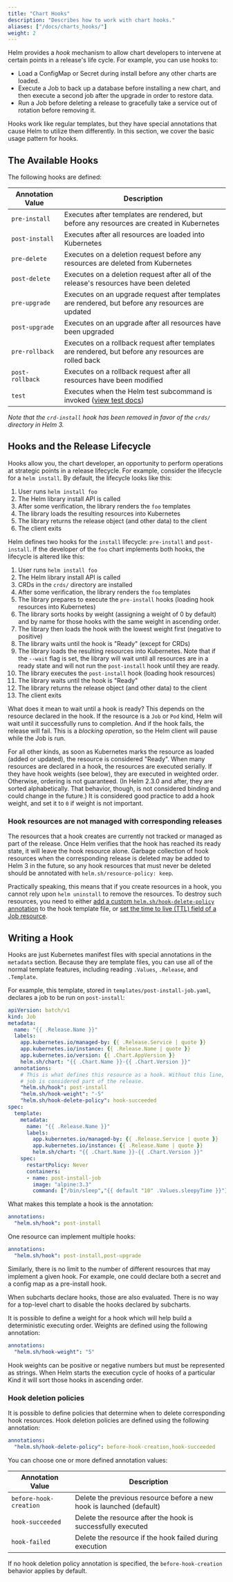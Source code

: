 ```yaml
---
title: "Chart Hooks"
description: "Describes how to work with chart hooks."
aliases: ["/docs/charts_hooks/"]
weight: 2
---
```


Helm provides a _hook_ mechanism to allow chart developers to intervene at certain points in a
release's life cycle. For example, you can use hooks to:

- Load a ConfigMap or Secret during install before any other charts are loaded.
- Execute a Job to back up a database before installing a new chart, and then execute a second job
  after the upgrade in order to restore data.
- Run a Job before deleting a release to gracefully take a service out of rotation before removing
  it.

Hooks work like regular templates, but they have special annotations that cause Helm to utilize them
differently. In this section, we cover the basic usage pattern for hooks.

## The Available Hooks

The following hooks are defined:

| Annotation Value | Description                                                                                           |
| ---------------- | ----------------------------------------------------------------------------------------------------- |
| `pre-install`    | Executes after templates are rendered, but before any resources are created in Kubernetes             |
| `post-install`   | Executes after all resources are loaded into Kubernetes                                               |
| `pre-delete`     | Executes on a deletion request before any resources are deleted from Kubernetes                       |
| `post-delete`    | Executes on a deletion request after all of the release's resources have been deleted                 |
| `pre-upgrade`    | Executes on an upgrade request after templates are rendered, but before any resources are updated     |
| `post-upgrade`   | Executes on an upgrade after all resources have been upgraded                                         |
| `pre-rollback`   | Executes on a rollback request after templates are rendered, but before any resources are rolled back |
| `post-rollback`  | Executes on a rollback request after all resources have been modified                                 |
| `test`           | Executes when the Helm test subcommand is invoked ([view test docs](/docs/chart_tests/))              |

_Note that the `crd-install` hook has been removed in favor of the `crds/` directory in Helm 3._

## Hooks and the Release Lifecycle

Hooks allow you, the chart developer, an opportunity to perform operations at strategic points in a
release lifecycle. For example, consider the lifecycle for a `helm install`. By default, the
lifecycle looks like this:

1. User runs `helm install foo`
2. The Helm library install API is called
3. After some verification, the library renders the `foo` templates
4. The library loads the resulting resources into Kubernetes
5. The library returns the release object (and other data) to the client
6. The client exits

Helm defines two hooks for the `install` lifecycle: `pre-install` and `post-install`. If the
developer of the `foo` chart implements both hooks, the lifecycle is altered like this:

1. User runs `helm install foo`
2. The Helm library install API is called
3. CRDs in the `crds/` directory are installed
4. After some verification, the library renders the `foo` templates
5. The library prepares to execute the `pre-install` hooks (loading hook resources into Kubernetes)
6. The library sorts hooks by weight (assigning a weight of 0 by default) and by name for those
   hooks with the same weight in ascending order.
7. The library then loads the hook with the lowest weight first (negative to positive)
8. The library waits until the hook is "Ready" (except for CRDs)
9. The library loads the resulting resources into Kubernetes. Note that if the `--wait` flag is set,
   the library will wait until all resources are in a ready state and will not run the
   `post-install` hook until they are ready.
10. The library executes the `post-install` hook (loading hook resources)
11. The library waits until the hook is "Ready"
12. The library returns the release object (and other data) to the client
13. The client exits

What does it mean to wait until a hook is ready? This depends on the resource declared in the hook.
If the resource is a `Job` or `Pod` kind, Helm will wait until it successfully runs to completion.
And if the hook fails, the release will fail. This is a _blocking operation_, so the Helm client
will pause while the Job is run.

For all other kinds, as soon as Kubernetes marks the resource as loaded (added or updated), the
resource is considered "Ready". When many resources are declared in a hook, the resources are
executed serially. If they have hook weights (see below), they are executed in weighted order.
Otherwise, ordering is not guaranteed. (In Helm 2.3.0 and after, they are sorted alphabetically.
That behavior, though, is not considered binding and could change in the future.) It is considered
good practice to add a hook weight, and set it to `0` if weight is not important.

### Hook resources are not managed with corresponding releases

The resources that a hook creates are currently not tracked or managed as part of the release. Once
Helm verifies that the hook has reached its ready state, it will leave the hook resource alone.
Garbage collection of hook resources when the corresponding release is deleted may be added to Helm
3 in the future, so any hook resources that must never be deleted should be annotated with
`helm.sh/resource-policy: keep`.

Practically speaking, this means that if you create resources in a hook, you cannot rely upon `helm
uninstall` to remove the resources. To destroy such resources, you need to either [add a custom
`helm.sh/hook-delete-policy` annotation](#hook-deletion-policies) to the hook template file, or [set
the time to live (TTL) field of a Job
resource](https://kubernetes.io/docs/concepts/workloads/controllers/ttlafterfinished/).

## Writing a Hook

Hooks are just Kubernetes manifest files with special annotations in the `metadata` section. Because
they are template files, you can use all of the normal template features, including reading
`.Values`, `.Release`, and `.Template`.

For example, this template, stored in `templates/post-install-job.yaml`, declares a job to be run on
`post-install`:

```yaml
apiVersion: batch/v1
kind: Job
metadata:
  name: "{{ .Release.Name }}"
  labels:
    app.kubernetes.io/managed-by: {{ .Release.Service | quote }}
    app.kubernetes.io/instance: {{ .Release.Name | quote }}
    app.kubernetes.io/version: {{ .Chart.AppVersion }}
    helm.sh/chart: "{{ .Chart.Name }}-{{ .Chart.Version }}"
  annotations:
    # This is what defines this resource as a hook. Without this line, the
    # job is considered part of the release.
    "helm.sh/hook": post-install
    "helm.sh/hook-weight": "-5"
    "helm.sh/hook-delete-policy": hook-succeeded
spec:
  template:
    metadata:
      name: "{{ .Release.Name }}"
      labels:
        app.kubernetes.io/managed-by: {{ .Release.Service | quote }}
        app.kubernetes.io/instance: {{ .Release.Name | quote }}
        helm.sh/chart: "{{ .Chart.Name }}-{{ .Chart.Version }}"
    spec:
      restartPolicy: Never
      containers:
      - name: post-install-job
        image: "alpine:3.3"
        command: ["/bin/sleep","{{ default "10" .Values.sleepyTime }}"]

```

What makes this template a hook is the annotation:

```yaml
annotations:
  "helm.sh/hook": post-install
```

One resource can implement multiple hooks:

```yaml
annotations:
  "helm.sh/hook": post-install,post-upgrade
```

Similarly, there is no limit to the number of different resources that may implement a given hook.
For example, one could declare both a secret and a config map as a pre-install hook.

When subcharts declare hooks, those are also evaluated. There is no way for a top-level chart to
disable the hooks declared by subcharts.

It is possible to define a weight for a hook which will help build a deterministic executing order.
Weights are defined using the following annotation:

```yaml
annotations:
  "helm.sh/hook-weight": "5"
```

Hook weights can be positive or negative numbers but must be represented as strings. When Helm
starts the execution cycle of hooks of a particular Kind it will sort those hooks in ascending
order.

### Hook deletion policies

It is possible to define policies that determine when to delete corresponding hook resources. Hook
deletion policies are defined using the following annotation:

```yaml
annotations:
  "helm.sh/hook-delete-policy": before-hook-creation,hook-succeeded
```

You can choose one or more defined annotation values:

| Annotation Value       | Description                                                          |
| ---------------------- | -------------------------------------------------------------------- |
| `before-hook-creation` | Delete the previous resource before a new hook is launched (default) |
| `hook-succeeded`       | Delete the resource after the hook is successfully executed          |
| `hook-failed`          | Delete the resource if the hook failed during execution              |

If no hook deletion policy annotation is specified, the `before-hook-creation` behavior applies by
default.
